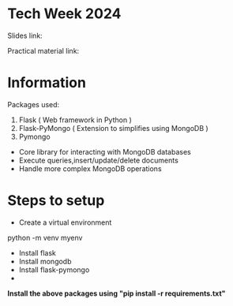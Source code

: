 # Tech Week 2024 

Slides link: 

Practical material link:

# Information
Packages used:
1. Flask ( Web framework in Python ) 
2. Flask-PyMongo ( Extension to simplifies using MongoDB ) 
3. Pymongo
  - Core library for interacting with MongoDB databases
  - Execute queries,insert/update/delete documents
  - Handle more complex MongoDB operations

    
# Steps to setup
  - Create a virtual environment 

python -m venv myenv

  - Install flask
  - Install mongodb
  - Install flask-pymongo
  - 
**Install the above packages using "pip install -r requirements.txt"**
